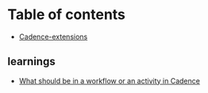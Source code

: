 # Table of contents

* [Cadence-extensions](README.md)

## learnings

* [What should be in a workflow or an activity in Cadence](learnings/what-should-be-in-a-workflow-or-an-activity-in-cadence.md)

